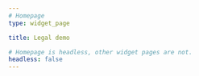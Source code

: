 ```yaml
---
# Homepage
type: widget_page

title: Legal demo

# Homepage is headless, other widget pages are not.
headless: false
---
```

